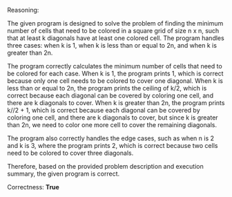 Reasoning:

The given program is designed to solve the problem of finding the minimum number of cells that need to be colored in a square grid of size n x n, such that at least k diagonals have at least one colored cell. The program handles three cases: when k is 1, when k is less than or equal to 2n, and when k is greater than 2n.

The program correctly calculates the minimum number of cells that need to be colored for each case. When k is 1, the program prints 1, which is correct because only one cell needs to be colored to cover one diagonal. When k is less than or equal to 2n, the program prints the ceiling of k/2, which is correct because each diagonal can be covered by coloring one cell, and there are k diagonals to cover. When k is greater than 2n, the program prints k//2 + 1, which is correct because each diagonal can be covered by coloring one cell, and there are k diagonals to cover, but since k is greater than 2n, we need to color one more cell to cover the remaining diagonals.

The program also correctly handles the edge cases, such as when n is 2 and k is 3, where the program prints 2, which is correct because two cells need to be colored to cover three diagonals.

Therefore, based on the provided problem description and execution summary, the given program is correct.

Correctness: **True**